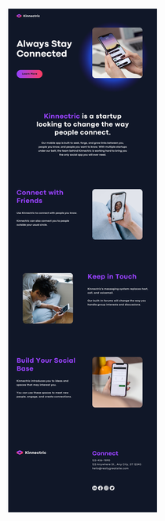 ![template](https://raw.githubusercontent.com/ShriIraCatalog/resources-two/refs/heads/master/2025/04/20/20250420175256.png)
